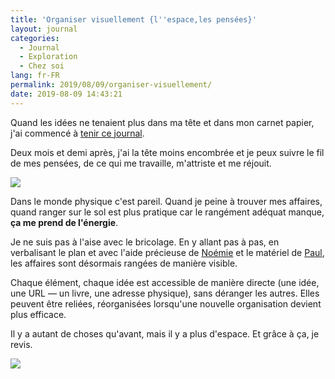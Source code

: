 ```yaml
---
title: 'Organiser visuellement {l''espace,les pensées}'
layout: journal
categories:
  - Journal
  - Exploration
  - Chez soi
lang: fr-FR
permalink: 2019/08/09/organiser-visuellement/
date: 2019-08-09 14:43:21
---
```


Quand les idées ne tenaient plus dans ma tête et dans mon carnet papier, j'ai commencé à [tenir ce journal](/2019/05/22/nouveau-format-le-journal/).

Deux mois et demi après, j'ai la tête moins encombrée et je peux suivre le fil de mes pensées, de ce qui me travaille, m'attriste et me réjouit.

![](/images/2019/08/bibliotheque.jpg)

Dans le monde physique c'est pareil. Quand je peine à trouver mes affaires, quand ranger sur le sol est plus pratique car le rangément adéquat manque, **ça me prend de l'énergie**.

Je ne suis pas à l'aise avec le bricolage. En y allant pas à pas, en verbalisant le plan et avec l'aide précieuse de [Noémie](https://noemiegirard.co/) et le matériel de [Paul](https://piem.org), les affaires sont désormais rangées de manière visible.

Chaque élément, chaque idée est accessible de manière directe (une idée, une URL — un livre, une adresse physique), sans déranger les autres. Elles peuvent être reliées, réorganisées lorsqu'une nouvelle organisation devient plus efficace.

Il y a autant de choses qu'avant, mais il y a plus d'espace.
Et grâce à ça, je revis.

![](/images/2019/08/cuisine.jpg)

